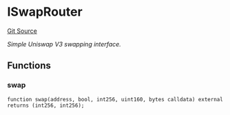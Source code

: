 # ISwapRouter
[Git Source](https://github.com/NaniDAO/accounts/blob/485961b82d85978443ccbce7f93af4f2cad12381/src/paymasters/NEETH.sol)

*Simple Uniswap V3 swapping interface.*


## Functions
### swap


```solidity
function swap(address, bool, int256, uint160, bytes calldata) external returns (int256, int256);
```

